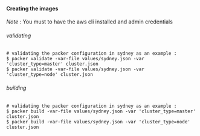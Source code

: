 #### Creating the images

*Note :* You must to have the aws cli installed and admin credentials

###### validating 
```
# validating the packer configuration in sydney as an example :
$ packer validate -var-file values/sydney.json -var 'cluster_type=master' cluster.json
$ packer validate -var-file values/sydney.json -var 'cluster_type=node' cluster.json
```

###### building 
```
# validating the packer configuration in sydney as an example :
$ packer build -var-file values/sydney.json -var 'cluster_type=master' cluster.json
$ packer build -var-file values/sydney.json -var 'cluster_type=node' cluster.json
```